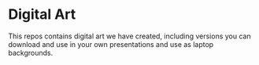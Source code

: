 # Digital Art
This repos contains digital art we have created, including versions you can download and use in your own presentations and use as laptop backgrounds. 
